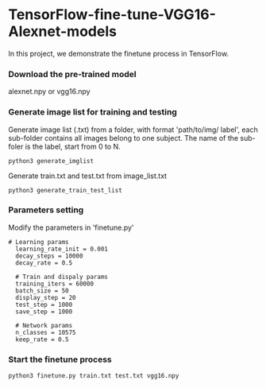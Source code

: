 # TensorFlow-fine-tune-VGG16-Alexnet-models
In this project, we demonstrate the finetune process in TensorFlow.
### Download the pre-trained model
alexnet.npy or vgg16.npy
### Generate image list for training and testing
Generate image list (.txt) from a folder, with format 'path/to/img/ label', each sub-folder contains all images belong to one subject. The name of the sub-foler is the label, start from 0 to N.
```
python3 generate_imglist
```

Generate train.txt and test.txt from image_list.txt
```
python3 generate_train_test_list
```
### Parameters setting
Modify the parameters in 'finetune.py'
  ```
  # Learning params  
    learning_rate_init = 0.001   
    decay_steps = 10000
    decay_rate = 0.5

    # Train and dispaly params
    training_iters = 60000
    batch_size = 50         
    display_step = 20
    test_step = 1000
    save_step = 1000

    # Network params
    n_classes = 10575
    keep_rate = 0.5  
   ```
### Start the finetune process
```
python3 finetune.py train.txt test.txt vgg16.npy
```
